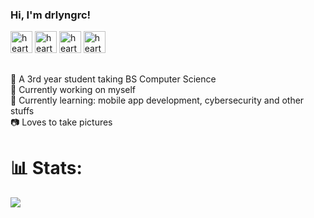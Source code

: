### Hi, I'm drlyngrc!

<img src="https://github.com/user-attachments/assets/4841f360-47bc-46bd-beaf-6e8840e562d4" alt="heart" width="35" height="35">
<img src="https://github.com/user-attachments/assets/c665d5b3-1047-4f62-ad67-796d79995e08" alt="heart" width="35" height="35">
<img src="https://github.com/user-attachments/assets/2697c7b5-9ca5-4ac4-aef6-c4f388589ba1" alt="heart" width="35" height="35">
<img src="https://github.com/user-attachments/assets/90102809-85b4-4ec7-a55f-9c16c56a4ac8" alt="heart" width="35" height="35">

##
  💜 A 3rd year student taking BS Computer Science  
  🔭 Currently working on myself  
  🌱 Currently learning: mobile app development, cybersecurity and other stuffs   
  📷 Loves to take pictures


# 📊 Stats:
<!--![](https://github-readme-stats.vercel.app/api?username=drlyngrc&theme=midnight-purple&hide_border=true&include_all_commits=false&count_private=false)<br/>
![](https://github-readme-streak-stats.herokuapp.com/?user=drlyngrc&theme=midnight-purple&hide_border=true)<br/> -->
![](https://github-readme-stats.vercel.app/api/top-langs/?username=drlyngrc&theme=midnight-purple&hide_border=true&include_all_commits=false&count_private=false&layout=compact)

<!--
---
[![](https://visitcount.itsvg.in/api?id=drlyngrc&icon=7&color=11)](https://visitcount.itsvg.in)

 Proudly created with GPRM ( https://gprm.itsvg.in ) -->


<!--

- 🔭 I’m currently working on myself.
- 🌱 I’m currently learning app development.
- 👯 I’m looking to collaborate on ...
- 🤔 I’m looking for help with ...
- 💬 Ask me about ...
- 📫 How to reach me: ...
- 😄 Pronouns: ...
- ⚡ Fun fact: ...
-->
